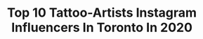 ---
title: Top 10 Tattoo-Artists Instagram Influencers In Toronto In 2020
description: >-
  Find top tattoo-artists Instagram influencers in Toronto in 2020. Most popular hashtags: #toronto #tattooartist #tattoo #torontotattoo.
platform: Instagram
profiles:
  - username: "camachotattoo"
    fullname: >-
      CAMACHO
    location: "Canada"
    followers: 63615
    engagement: 332
    commentsToLikes: 0.034145
    id: ck0tzl3v2qq000i19fjw8tvj9
    verified: false
    hashtags: "#instaart, #tattooing, #tattoos, #mythology"
  - username: "lu_lorammartin_tattoos"
    fullname: >-
      Lu • Floral Tattoo Artist
    location: "Canada"
    followers: 37959
    engagement: 326
    commentsToLikes: 0.010955
    id: ck0w15sichpcz0i19tz02i1xl
    verified: false
    hashtags: "#blacktattooart, #lineworktattoo, #botanicaltattoo, #coveruptattoo"
  - username: "tris10_chronicink"
    fullname: >-
      TRISTEN ZHANG
    location: "Canada"
    followers: 105433
    engagement: 277
    commentsToLikes: 0.010770
    id: ck6u74rtvjh7j0j71d52usznb
    verified: false
    hashtags: "#covid19"
  - username: "wildfirepunch"
    fullname: >-
      🅟🅐🅜 🔥
    location: "Canada"
    followers: 10369
    engagement: 332
    commentsToLikes: 0.012654
    id: ck14knss1qfs40i19guuel8ew
    verified: false
    hashtags: "#dogsofinstagram, #tattoo, #animetattoo, #blackandgreytattoo"
  - username: "ivamarcina"
    fullname: >-
      I   V   A   N   A
    location: "Canada"
    followers: 17325
    engagement: 342
    commentsToLikes: 0.038626
    id: ck8sz2vlvmyqh0j78stz019nm
    verified: false
    hashtags: "#tattoo, #inkedmag, #sanidermaftercare, #bnginksociety"
  - username: "blacksnakeroot"
    fullname: >-
      🥀 𝕷 𝖎 𝖘 .
    location: "Canada"
    followers: 6402
    engagement: 460
    commentsToLikes: 0.018362
    id: ck6tz1mub74ul0j717vx9nc07
    verified: false
    hashtags: "#blacktraditionals, #ttt, #blxink, #blacktattoos"
  - username: "cindy_chronicink"
    fullname: >-
      Cindy Liu
    location: "Canada"
    followers: 9778
    engagement: 615
    commentsToLikes: 0.017214
    id: ck8t7l3uhh7mw0j783p8g7tkp
    verified: false
    hashtags: ""
  - username: "ajmartinart"
    fullname: >-
      Amanda Martin
    location: "Canada"
    followers: 27210
    engagement: 469
    commentsToLikes: 0.009065
    id: ck8t0bxvwrjqh0j782ij2nrwm
    verified: false
    hashtags: "#sharpiepen, #traditionalart, #inktober, #blackwingpencil"
  - username: "ninadinh"
    fullname: >-
      NINA DINH TATTOOS
    location: "Canada"
    followers: 34062
    engagement: 389
    commentsToLikes: 0.036523
    id: ck5qef60r06jc0i118ru86w1q
    verified: false
    hashtags: "#bnginksociety, #skinartmag, #tattoosociety, #heartbreaker"
  - username: "queenie_tattoo_ist"
    fullname: >-
      Queenie Yang
    location: "Canada"
    followers: 6093
    engagement: 989
    commentsToLikes: 0.006430
    id: ck0vz476277uz0i19th0sk4yg
    verified: false
    hashtags: "#animals, #mapleleaf, #ship, #funtattoo"
---